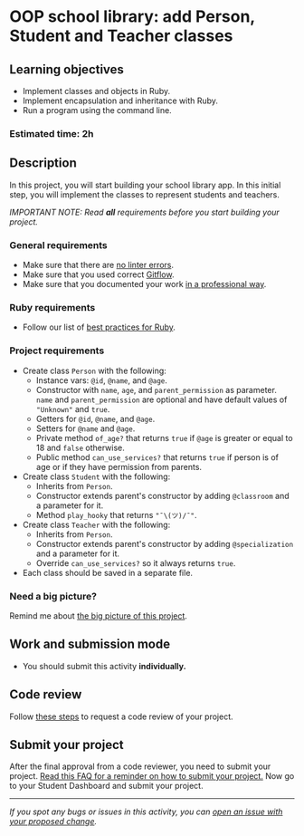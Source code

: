 # OOP school library: add Person, Student and Teacher classes

## Learning objectives
- Implement classes and objects in Ruby.
- Implement encapsulation and inheritance with Ruby.
- Run a program using the command line.

### Estimated time: 2h

## Description
In this project, you will start building your school library app. In this initial step, you will implement the classes to represent students and teachers.

*IMPORTANT NOTE: Read **all** requirements before you start building your project.*

### General requirements

- Make sure that there are [no linter errors](https://github.com/microverseinc/linters-config).
- Make sure that you used correct [Gitflow](https://github.com/microverseinc/curriculum-transversal-skills/blob/main/git-github/articles/gitflow.md).
- Make sure that you documented your work [in a professional way](https://github.com/microverseinc/curriculum-transversal-skills/blob/main/documentation/articles/professional_repo_rules.md).

### Ruby requirements
- Follow our list of [best practices for Ruby](https://github.com/microverseinc/curriculum-ruby/blob/main/articles/ruby_best_practices.md).

### Project requirements
- Create class `Person` with  the following:
  - Instance vars: `@id`, `@name`, and `@age`.
  - Constructor with `name`,  `age`, and `parent_permission` as parameter. `name` and `parent_permission` are optional and have default values of `"Unknown"` and `true`.
  - Getters for `@id`, `@name`, and `@age`.
  - Setters for `@name` and `@age`.
  - Private method `of_age?` that returns `true` if `@age` is greater or equal to 18 and `false` otherwise.
  - Public method `can_use_services?` that returns `true` if person is of age or if they have permission from parents.
- Create class `Student` with the following:
  - Inherits from `Person`.
  - Constructor extends parent's constructor by adding `@classroom` and a parameter for it.
  - Method `play_hooky` that returns `"¯\(ツ)/¯"`.
- Create class `Teacher` with the following:
  - Inherits from `Person`.
  - Constructor extends parent's constructor by adding `@specialization` and a parameter for it.
  - Override `can_use_services?` so it always returns `true`.
- Each class should be saved in a separate file.

### Need a big picture?

Remind me about [the big picture of this project](./sneak_peek.md).

## Work and submission mode

- You should submit this activity **individually.**

## Code review

Follow [these steps](https://github.com/microverseinc/curriculum-transversal-skills/blob/main/code-review/articles/how_to_ask_for_a_code_review.md) to request a code review of your project.

## Submit your project

After the final approval from a code reviewer, you need to submit your project.
[Read this FAQ for a reminder on how to submit your project.](https://microverse.zendesk.com/hc/en-us/articles/360061344234)
Now go to your Student Dashboard and submit your project.

------

_If you spot any bugs or issues in this activity, you can [open an issue with your proposed change](https://github.com/microverseinc/curriculum-transversal-skills/blob/main/git-github/articles/open_issue.md)._
